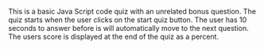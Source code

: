 This is a basic Java Script code quiz with an unrelated bonus question. The quiz starts when the user clicks on the start quiz button. The user has 10 seconds to answer before is will automatically move to the next question. The users score is displayed at the end of the quiz as a percent.
